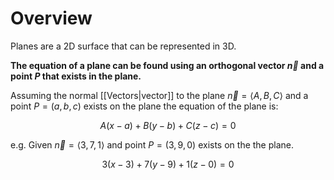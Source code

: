 # Overview

Planes are a 2D surface that can be represented in 3D.

**The equation of a plane can be found using an orthogonal vector $\vec{n}$ and a point $P$ that exists in the plane.**

Assuming the normal [[Vectors|vector]] to the plane $\vec{n}=\langle A,B,C\rangle$ and a point $P=(a,b,c)$ exists on the plane the equation of the plane is:

$$A(x-a)+B(y-b)+C(z-c)=0$$

e.g. Given $\vec{n}=\langle3,7,1\rangle$ and point $P=(3,9,0)$ exists on the the plane.

$$3(x-3)+7(y-9)+1(z-0)=0$$


